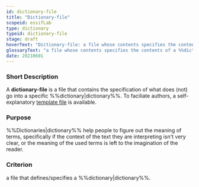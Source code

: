```yaml
---
id: dictionary-file
title: "Dictionary-file"
scopeid: essifLab
type: dictionary
typeid: dictionary-file
stage: draft
hoverText: "Dictionary-file: a file whose contents specifies the contents of a Dictionary."
glossaryText: "a file whose contents specifies the contents of a %%dictionary^dictionary%%."
date: 20210601
---
```


### Short Description
A **dictionary-file** is a file that contains the specification of what does (not) go into a specific %%dictionary|dictionary%%. To faciliate authors, a self-explanatory [template file](/tev1-templates/dictionary-file.md) is available.

### Purpose
%%Dictionaries|dictionary%% help people to figure out the meaning of terms, specifically if the context of the text they are interpreting isn't very clear, or the meaning of the used terms is left to the imagination of the reader.

### Criterion
a file that defines/specifies a %%dictionary|dictionary%%.
